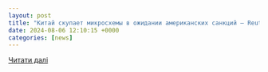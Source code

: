 ```yaml
---
layout: post
title: "Китай скупает микросхемы в ожидании американских санкций — Reuters"
date: 2024-08-06 12:10:15 +0000
categories: [news]
---
```


[Читати далі](https://versii.com/news/kitaj-skupaet-mikroshemy-v-ozhidanii-amerikanskih-sankcij-reuters/)
